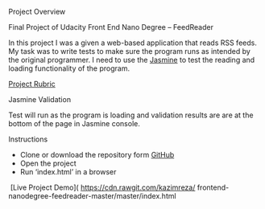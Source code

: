 

Project Overview

Final Project of Udacity Front End Nano Degree – FeedReader

In this project I was a given a web-based
application that reads RSS feeds. My task was to write tests to make sure the
program runs as intended by the original programmer. I need to use the [Jasmine](http://jasmine.github.io)
to test the reading and loading functionality of the program. 

[Project Rubric](https://review.udacity.com/#!/projects/3442558598/rubric)

Jasmine Validation

Test will run as the program is loading and
validation results are are at the bottom of the page in Jasmine console.

Instructions

- Clone or download the repository form
[GitHub]( https://github.com/kazimreza/frontend-nanodegree-feedreader-master)
- Open the project
- Run ‘index.html’ in a browser

 [Live Project Demo]( https://cdn.rawgit.com/kazimreza/ frontend-nanodegree-feedreader-master/master/index.html

 

 

